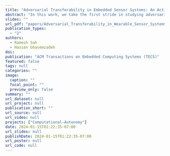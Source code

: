```yaml
---
title: "Adversarial Transferability in Embedded Sensor Systems: An Activity Recognition Perspective"
abstract: "In this work, we take the first stride in studying adversarial transferability in wearable sensor systems from four viewpoints: (1) transferability between machine learning models; (2) transferability across subjects of the embedded system; (3) transferability across sensor body locations; and (4) transferability across datasets used for model training."
slides: ""
url_pdf: "papers/Adversarial_Transferability_in_Wearable_Sensor_Systems_RameshKumarShah.pdf"
publication_types:
  - "2"
authors:
  - Ramesh Sah
  - Hassan Ghasemzadeh
doi: 
publication: "ACM Transactions on Embedded Computing Systems (TECS)"
featured: false
tags: null
categories: ""
image:
  caption: ""
  focal_point: ""
  preview_only: false
summary: ""
url_dataset: null
url_project: null
publication_short: ""
url_source: null
url_video: null
projects: ["Computational-Autonomy"]
date: 2024-01-15T01:22:35-07:00
url_slides: null
publishDate: 2024-01-15T01:22:35-07:00
url_poster: null
url_code: null
---
```


<!-- Mahdi Pedram, Ramesh Sah, Hassan Ghasemzadeh, Efficient Sensing and Classification for Extended Battery Life, In the Proceedings of Activity Recognition and Prediction for Smart IoT Environments, Edited by Raffaele Gravina and Antonella Guzzo, Springer, 2024. -->
